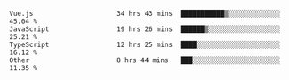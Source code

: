 
<!--
**xy406043/xy406043** is a ✨ _special_ ✨ repository because its `README.md` (this file) appears on your GitHub profile.

Here are some ideas to get you started:

- 🔭 I’m currently working on ...
- 🌱 I’m currently learning ...
- 👯 I’m looking to collaborate on ...
- 🤔 I’m looking for help with ...
- 💬 Ask me about ...
- 📫 How to reach me: ...
- 😄 Pronouns: ...
- ⚡ Fun fact: ...
-->

<!--START_SECTION:waka-->

```text
Vue.js                     34 hrs 43 mins  ███████████▒░░░░░░░░░░░░░   45.04 %
JavaScript                 19 hrs 26 mins  ██████▒░░░░░░░░░░░░░░░░░░   25.21 %
TypeScript                 12 hrs 25 mins  ████░░░░░░░░░░░░░░░░░░░░░   16.12 %
Other                      8 hrs 44 mins   ███░░░░░░░░░░░░░░░░░░░░░░   11.35 %
```

<!--END_SECTION:waka-->
